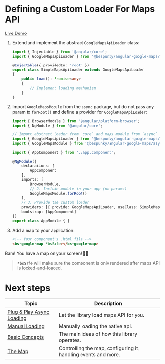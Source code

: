 # Defining a Custom Loader For Maps API

[Live Demo](https://bs-angular-ggl-maps-demo.web.app/Getting%20Started/Plug%20&%20Play)

1. Extend and implement the abstract `GoogleMapsApiLoader` class:
   
    ```typescript
    import { Injectable } from '@angular/core';
    import { GoogleMapsApiLoader } from '@bespunky/angular-google-maps/core';

    @Injectable({ providedIn: 'root' })
    export class SimpleMapsApiLoader extends GoogleMapsApiLoader
    {
        public load(): Promise<any>
        {
            // Implement loading mechanism
        }
    }
    ```

2. Import `GoogleMapsModule` from the `async` package, but do not pass any param to `forRoot()` and define a provider for `GoogleMapsApiLoader`:

    ```typescript
    import { BrowserModule } from '@angular/platform-browser';
    import { NgModule } from '@angular/core';

    // Import abstract loader from `core` and maps module from `async`
    import { GoogleMapsApiLoader } from '@bespunky/angular-google-maps/core';
    import { GoogleMapsModule } from '@bespunky/angular-google-maps/async';

    import { AppComponent } from './app.component';

    @NgModule({
        declarations: [
            AppComponent
        ],
        imports: [
            BrowserModule,
            // 2. Include module in your app (no params)
            GoogleMapsModule.forRoot()
        ],
        // 3. Provide the custom loader
        providers: [{ provide: GoogleMapsApiLoader, useClass: SimpleMapsApiLoader }],
        bootstrap: [AppComponent]
    })
    export class AppModule { }
    ```

3. Add a map to your application:
   
    ```html
    <!-- Your component's .html file -->
    <bs-google-map *bsSafe></bs-google-map>
    ```

Bam! You have a map on your screen! 🤟😎

> [`*bsSafe`](/The-Map/*bsSafe) will make sure the component is only rendered after maps API is locked-and-loaded.

# Next steps
| Topic | Description |
| ----- | ----------- |
|[Plug & Play Async Loading](/Getting-Started/Plug-n-Play-Async-Loading)|Let the library load maps API for you.
|[Manual Loading](/Getting-Started/Manually-Loading)|Manually loading the native api.
|[Basic Concepts](../Basic-Concepts.md)|The main ideas of how this library operates.|
|[The Map](/The-Map)|Controlling the map, configuring it, handling events and more.|